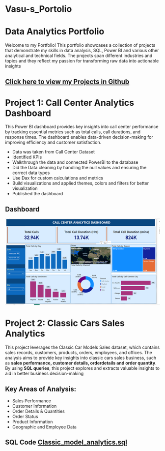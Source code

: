 # Vasu-s_Portolio
# Data Analytics Portfolio
Welcome to my Portfolio! This portfolio showcases a collection of projects that demonstrate my skills in data analysis, SQL, Power BI and various other analytical and technical fields. The projects span different industries and topics and they reflect my passion for transforming raw data into actionable insights

## [Click here to view my Projects in Github](https://github.com/Vasu-Vinaik123/Vasu-s_Portolio.git)

# Project 1: Call Center Analytics Dashboard
This Power BI dashboard provides key insights into call center performance by tracking essential metrics such as total calls, call durations, and response times. The dashboard enables data-driven decision-making for improving efficiency and customer satisfaction.

* Data was taken from Call Center Dataset
* Identified KPIs
* Walkthrough the data and connected PowerBI to the database
* Did the Data cleaning by handling the null values and ensuring the correct data types
* Use Dax for custom calculations and metrics
* Build visualizations and applied themes, colors and filters for better visualization
* Published the dashboard
## Dashboard
![](./Call_Center_Dashboard_Image.png)



# Project 2: Classic Cars Sales Analytics
This project leverages the Classic Car Models Sales dataset, which contains sales records, customers, products, orders, employees, and offices. The analysis aims to provide key insights into classic cars sales business, such as **sales performance, customer details, orderdetails and order quantity**. By using **SQL queries**, this project explores and extracts valuable insights to aid in better business decision-making 

## Key Areas of Analysis:
* Sales Performance
* Customer Information
* Order Details & Quantities
* Order Status
* Product Information
* Geographic and Employee Data

## SQL Code  [Classic_model_analytics.sql](Classic_Models_Analytics)
 
